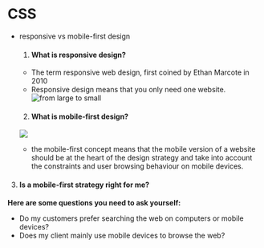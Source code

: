 # **CSS**

* responsive vs mobile-first design

  1. #### What is responsive design?
   * The term responsive web design, first coined by Ethan Marcote in 2010
   * Responsive design means that you only need one website.
   ![from large to small](https://cmv-ds-images.s3.amazonaws.com/wp-content/uploads/ds-mobilefirst-1.jpg)

  2. ####  What is mobile-first design?
  ![](https://cmv-ds-images.s3.amazonaws.com/wp-content/uploads/ds-mobilefirst-2.jpg)
   * the mobile-first concept means that the mobile version of a website should be at the heart of the design strategy and take into account the constraints and user browsing behaviour on mobile devices.
 3. #### Is a mobile-first strategy right for me?
   **Here are some questions you need to ask yourself:**

   * Do my customers prefer searching the web on computers or mobile devices?
   * Does my client mainly use mobile devices to browse the web?

